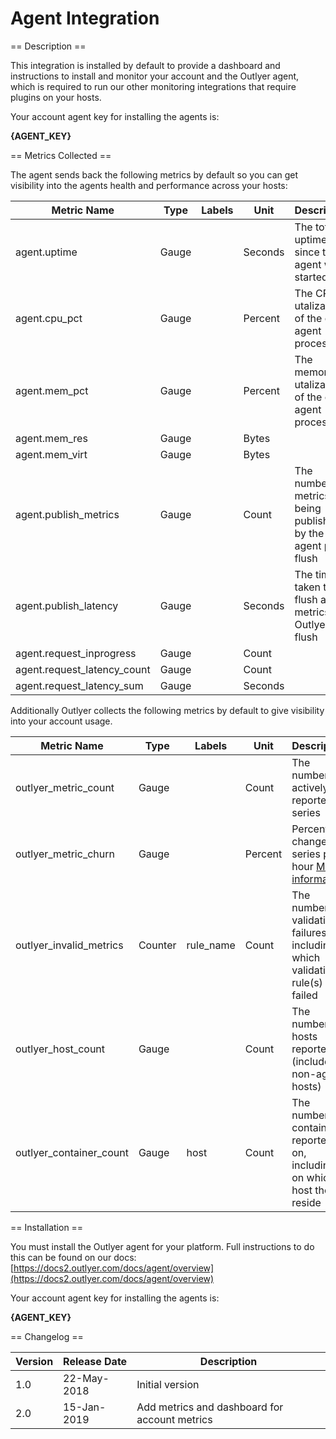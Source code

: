 Agent Integration
=================

== Description ==

This integration is installed by default to provide a dashboard and instructions to install and monitor your account and
the Outlyer agent, which is required to run our other monitoring integrations that require plugins on your hosts. 

Your account agent key for installing the agents is:

**{AGENT_KEY}**

== Metrics Collected ==

The agent sends back the following metrics by default so you can get visibility into the agents health and performance 
across your hosts:

|Metric Name                |Type |Labels|Unit   |Description                                                 |
|---------------------------|-----|------|-------|------------------------------------------------------------|
|agent.uptime               |Gauge|      |Seconds|The total uptime since the agent was started                |
|agent.cpu_pct              |Gauge|      |Percent|The CPU utalization of the core agent process               |
|agent.mem_pct              |Gauge|      |Percent|The memory utalization of the core agent process            |
|agent.mem_res              |Gauge|      |Bytes  |                                                            |
|agent.mem_virt             |Gauge|      |Bytes  |                                                            |
|agent.publish_metrics      |Gauge|      |Count  |The number of metrics being published by the agent per flush|
|agent.publish_latency      |Gauge|      |Seconds|The time taken to flush all the metrics to Outlyer per flush|
|agent.request_inprogress   |Gauge|      |Count  |                                                            |
|agent.request_latency_count|Gauge|      |Count  |                                                            |
|agent.request_latency_sum  |Gauge|      |Seconds|                                                            |


Additionally Outlyer collects the following metrics by default to give visibility into your account usage.

|Metric Name            |Type   |Labels   |Unit   |Description                                                                                                             |
|-----------------------|-------|---------|-------|------------------------------------------------------------------------------------------------------------------------|
|outlyer_metric_count   |Gauge  |         |Count  |The number of actively reported series                                                                                  |
|outlyer_metric_churn   |Gauge  |         |Percent|Percentage change of series per hour [More information.](http://www.outlyer.com/docs/analytics/performance-limits#churn)|
|outlyer_invalid_metrics|Counter|rule_name|Count  |The number of validation failures, including which validation rule(s) failed                                            |
|outlyer_host_count     |Gauge  |         |Count  |The number of hosts reported on (includes non-agent hosts)                                                              |
|outlyer_container_count|Gauge  |host     |Count  |The number of containers reported on, including on which host they reside  

== Installation ==

You must install the Outlyer agent for your platform. Full instructions to do this can be found on our docs: 
[https://docs2.outlyer.com/docs/agent/overview](https://docs2.outlyer.com/docs/agent/overview)

Your account agent key for installing the agents is:

**{AGENT_KEY}**

== Changelog ==

|Version|Release Date|Description                                         |
|-------|------------|----------------------------------------------------|
|1.0    |22-May-2018 |Initial version                                     |
|2.0    |15-Jan-2019 |Add metrics and dashboard for account metrics       |
